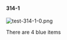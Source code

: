 #### 314-1
![test-314-1-0.png](https://github.com/lil-lab/nlvr/raw/master/nlvr/test/images/4/test-314-1-0.png "test-314-1-0.png")

There are 4 blue items